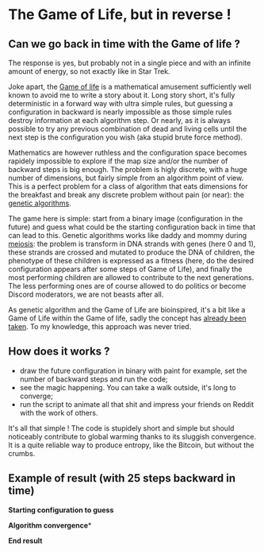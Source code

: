 # The Game of Life, but in reverse !

## Can we go back in time with the Game of life ?
The response is yes, but probably not in a single piece and with an infinite amount of energy, so not exactly like in Star Trek.

Joke apart, the [Game of life](https://en.wikipedia.org/wiki/Conway%27s_Game_of_Life) is a mathematical amusement sufficiently well known to avoid me to write a story about it. Long story short, it's fully deterministic in a forward way with ultra simple rules, but guessing a configuration in backward is nearly impossible as those simple rules destroy information at each algorithm step. Or nearly, as it is always possible to try any previous combination of dead and living cells until the next step is the configuration you wish (aka stupid brute force method).

Mathematics are however ruthless and the configuration space becomes rapidely impossible to explore if the map size and/or the number of backward steps is big enough. The problem is higly discrete, with a huge number of dimensions, but fairly simple from an algorithm point of view. This is a perfect problem for a class of algorithm that eats dimensions for the breakfast and break any discrete problem without pain (or near): the [genetic algorithms](https://en.wikipedia.org/wiki/Genetic_algorithm).

The game here is simple: start from a binary image (configuration in the future) and guess what could be the starting configuration back in time that can lead to this. Genetic algorithms works like daddy and mommy during [meiosis](https://en.wikipedia.org/wiki/Meiosis): the problem is transform in DNA strands with genes (here 0 and 1), these strands are crossed and mutated to produce the DNA of children, the phenotype of these children is expressed as a fitness (here, do the desired configuration appears after some steps of Game of Life), and finally the most performing children are allowed to contribute to the next generations. The less performing ones are of course allowed to do politics or become Discord moderators, we are not beasts after all.

As genetic algorithm and the Game of Life are bioinspired, it's a bit like a Game of Life within the Game of life, sadly the concept has [already been taken](https://www.youtube.com/watch?v=xP5-iIeKXE8). To my knowledge, this approach was never tried.

## How does it works ?
- draw the future configuration in binary with paint for example, set the number of backward steps and run the code;
- see the magic happening. You can take a walk outside, it's long to converge;
- run the script to animate all that shit and impress your friends on Reddit with the work of others.

It's all that simple ! The code is stupidely short and simple but should noticeably contribute to global warming thanks to its sluggish convergence. It is a quite reliable way to produce entropy, like the Bitcoin, but without the crumbs.

## Example of result (with 25 steps backward in time)

**Starting configuration to guess**


**Algorithm convergence***


**End result**
